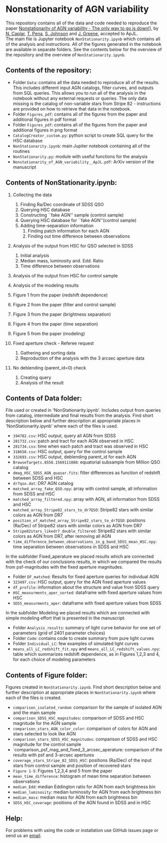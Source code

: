 # Nonstationarity of AGN variability



This repository contains all of the data and code needed to reproduce the paper [Nonstationarity of AGN variability - The only way to go is down!](https://github.com/nevencaplar/Nonstationarity/blob/master/Nonstationarity_of_AGN_variability_ApJL.pdf)], by [N. Caplar](http://www.ncaplar.com/), [T. Pena](https://github.com/openhearted99), [S. Johnson](https://www.sdjohnson.org) and [J. Greene](https://www.sdjohnson.org), accepted to ApJL. <br/>
The main file is Jupyter notebook `NonStationarity.ipynb` which contains all of the analysis and instructions. All of the figures generated in the notebook are available in separate folders. See the contents below for the overview of the repository and the overview of `NonStationarity.ipynb`.

## Contents of the repository:

* Folder `Data`: contains all the data needed to reproduce all of the results. This includes different input AGN catalogs, filter curves, and outputs from SQL queries. This allows you to run all of the analysis in the notebook without any external requests or queries. The only data missing is the catalog of non-variable stars from Stripe 82 - instructions are provided on how to retrieve that data in the notebook.
* Folder `Figures_pdf`: contains all of the figures from the paper and additional figures in pdf format
* Folder `Figures_pdf`: contains all of the figures from the paper and additional figures in png format
* `CatalogCreator_custom.py`: python script to create SQL query for the HSC database
* `NonStationarity.ipynb`: main Jupiter notebook containing all of the routines
* `NonStationarity.py`: module with useful functions for the analysis
* `Nonstationarity_of_AGN_variability__ApJL.pdf`: ArXiv version of the manuscript

## Contents of NonStationarity.ipynb:

1. Collecting the data
	1. Finding Ra/Dec coordinate of SDSS QSO
	1. Querying HSC database
	1. Constructing ``fake AGN'' sample (control sample)
	1. Querying HSC database for ``fake AGN''(control sample)
	1. Adding time-separation information
		1. Finding patch information for each AGN
		1. Finding out time difference between observations

2. Analysis of the output from HSC for QSO selected in SDSS
	1. Initial analysis
	1. Median mass, luminosity and. Edd. Ratio
	1. Time difference between observations

3. Analysis of the output from HSC for control sample
4. Analysis of the modeling results
5. Figure 1 from the paper (redshift dependence)
6. Figure 2 from the paper (filter and control sample)
7. Figure 3 from the paper (brightness separation)
8. Figure 4 from the paper (time separation)
9. Figure 5 from the paper (modeling)
10. Fixed aperture check - Referee request
	1. Gathering and sorting data
	2. Reproduction of the analysis with the 3 arcsec aperture data
11. No deblending (parent_id=0) check 
	1. Creating query
	2. Analysis of the result


## Contents of Data folder:

File used or created in 'NonStationarity.ipynb'. Includes output from queries from catalog, intermediate and final results from the analysis. Find short description below and further description at appropriate places in 'NonStationarity.ipynb' where each of the files is used.

* `194782.csv`: HSC output, query all AGN from SDSS
* `281732.csv`: patch and tract for each AGN observed in HSC
* `281734.csv`: time when each patch and tract was observed in HSC
* `318658.csv`: HSC output, query for the control sample
* `332693.csv`: HSC output, deblending parent_id for each AGN
* `BrowseTargets.8558.1569111088`: equatorial subsample from Million QSO catalog
* `dmag_HSC_SDSS_AGN_quasar.fits`: filter differences as function of redshift between SDSS and HSC
* `dr7qso.dat`: DR7 AGN catalog
* `matched_array_fake_QSO.npy`: array with control sample, all information from SDSS and HSC
* `matched_array_filtered.npy`: array with AGN, all information from SDSS and HSC
* `matched_array_Stripe82_stars_to_dr7QSO`: Stripe82 stars with similar colors as AGN from DR7
* `position_of_matched_array_Stripe82_stars_to_dr7QSO`: positions (Ra/Dec) of Stripe82 stars with similar colors as AGN from DR7
* `Stripe82stars_likedr7_double_filtered`: Stripe82 stars with similar colors as AGN from DR7, after removing all AGN 
* `time_difference_between_observations_in_g_band_SDSS_mean_HSC.npy`: time separation between observations in SDSS and HSC

In the subfolder Fixed_aperature we placed results which are connected with the check of our conclusions results, in which we compared the results from psf-magnitudes with the fixed aperture magnitudes.

* Folder `DF_matched`: Results for fixed aperture queries for individual AGN 
* `323497.csv`: HSC output, query for the AGN fixed aperture values
* `df_profile`: information about the structure and value from SDSS query
* `HSC_measurments_aper_sorted`: dataframe with fixed aperture values from HSC
* `SDSS_measurments_aper`: dataframe with fixed aperture values from SDSS

In the subfolder Modeling we placed results which are connected with simple modeling effort that is presented in the manuscript.

* Folder `Analysis_results`: summary of light curve behavior for one set of parameters (grid of 2401 parameter choices)
* Folder `Code`: contains code to create summary from pure light curves
* Folder `Individual_LC`: few examples of simulated light curves
* `means_all_LC_redshift_fit.npy` and `means_all_LC_redshift_values.npy`: table which summarizes redshift dependence, as in Figures 1,2,3 and 4, for each choice of modeling parameters


## Contents of Figure folder:

Figures created in `NonStationarity.ipynb`. Find short description below and further description at appropriate places in `NonStationarity.ipynb` where each of the files is created.

* `comparison_isolated_random`: comparison for the sample of isolated AGN and the main sample
* `comparison_SDSS_HSC_magnitudes`: comparison of SDSS and HSC magnitude for the AGN sample
* `comparison_stars_AGN_color_color`: comparison of colors for AGN and stars selected to look like AGN
* `comparison_stars_SDSS_HSC_magnitudes`: comparison of SDSS and HSC magnitude for the control sample
* `comparison_psf_mag_and_fixed_3_arcsec_aperature: comparison of the results with psf and 3-arcsec apertures 
* `coverage_stars_Stripe_82_SDSS_HSC`: positions (Ra/Dec) of the input stars from control sample and position of recovered stars
* `Figure 1-5`: Figures 1,2,3,4 and 5 from the paper
* `mean_time_difference`: histogram of mean time separation between observations
* `median_Edd`: median Eddington ratio for AGN from each brightness bin
* `median_luminosity`: median luminosity for AGN from each brightness bin
* `median_mass`: median mass for AGN from each brightness bin
* `SDSS_HSC_coverage`: positions of the AGN found in SDSS and in HSC 

## Help:

For problems with using the code or installation use GitHub issues page or send us an [email](mailto:ncaplar@princeton.edu).